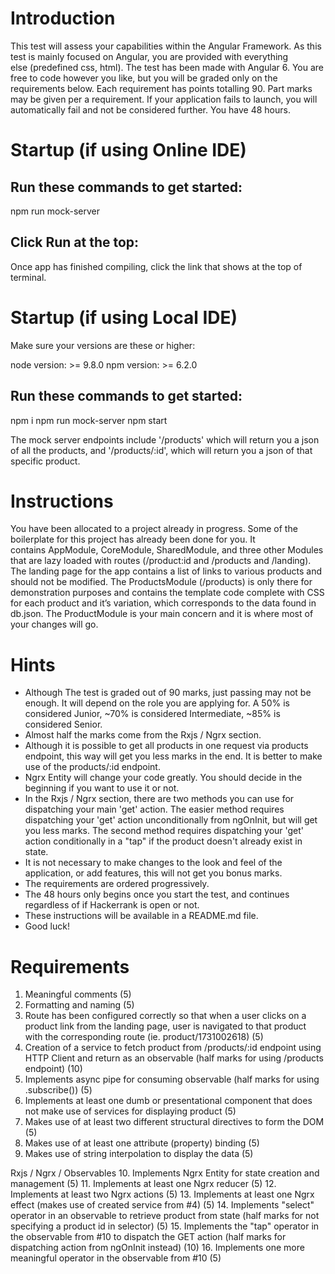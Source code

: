 # Introduction

This test will assess your capabilities within the Angular Framework. As this test is mainly focused on Angular, you are provided with everything else (predefined css, html). The test has been made with Angular 6. You are free to code however you like, but you will be graded only on the requirements below. Each requirement has points totalling 90. Part marks may be given per a requirement. If your application fails to launch, you will automatically fail and not be considered further. You have 48 hours.

# Startup (if using Online IDE)

## Run these commands to get started:

npm run mock-server

## Click Run at the top:

Once app has finished compiling, click the link that shows at the top of terminal.

# Startup (if using Local IDE)

Make sure your versions are these or higher: 

node version: >= 9.8.0
npm version: >= 6.2.0

## Run these commands to get started:

npm i
npm run mock-server
npm start

The mock server endpoints include '/products' which will return you a json of all the products, and '/products/:id', which will return you a json of that specific product.

# Instructions

You have been allocated to a project already in progress. Some of the boilerplate for this project has already been done for you. It contains AppModule, CoreModule, SharedModule, and three other Modules that are lazy loaded with routes (/product:id and /products and /landing). The landing page for the app contains a list of links to various products and should not be modified. The ProductsModule (/products) is only there for demonstration purposes and contains the template code complete with CSS for each product and it’s variation, which corresponds to the data found in db.json. The ProductModule is your main concern and it is where most of your changes will go.

# Hints

- Although The test is graded out of 90 marks, just passing may not be enough. It will depend on the role you are applying for. A 50% is considered Junior, ~70% is considered Intermediate, ~85% is considered Senior.
- Almost half the marks come from the Rxjs / Ngrx section.
- Although it is possible to get all products in one request via products endpoint, this way will get you less marks in the end. It is better to make use of the products/:id endpoint.
- Ngrx Entity will change your code greatly. You should decide in the beginning if you want to use it or not.
- In the Rxjs / Ngrx section, there are two methods you can use for dispatching your main 'get' action. The easier method requires dispatching your 'get' action unconditionally from ngOnInit, but will get you less marks. The second method requires dispatching your 'get' action conditionally in a "tap" if the product doesn't already exist in state.
- It is not necessary to make changes to the look and feel of the application, or add features, this will not get you bonus marks.
- The requirements are ordered progressively.
- The 48 hours only begins once you start the test, and continues regardless of if Hackerrank is open or not.
- These instructions will be available in a README.md file.
- Good luck!

# Requirements

1. Meaningful comments (5)
2. Formatting and naming (5)
3. Route has been configured correctly so that when a user clicks on a product link from the landing page, user is navigated to that product with the corresponding route (ie. product/1731002618) (5)
4. Creation of a service to fetch product from /products/:id endpoint using HTTP Client and return as an observable (half marks for using /products endpoint) (10)
5. Implements async pipe for consuming observable (half marks for using .subscribe()) (5)
6. Implements at least one dumb or presentational component that does not make use of services for displaying product (5)
7. Makes use of at least two different structural directives to form the DOM (5)
8. Makes use of at least one attribute (property) binding (5)
9. Makes use of string interpolation to display the data (5)



Rxjs / Ngrx / Observables
10. Implements Ngrx Entity for state creation and management (5)
11. Implements at least one Ngrx reducer (5)
12. Implements at least two Ngrx actions (5)
13. Implements at least one Ngrx effect (makes use of created service from #4) (5)
14. Implements "select" operator in an observable to retrieve product from state (half marks for not specifying a product id in selector) (5)
15. Implements the "tap" operator in the observable from #10 to dispatch the GET action (half marks for dispatching action from ngOnInit instead) (10)
16. Implements one more meaningful operator in the observable from #10 (5)